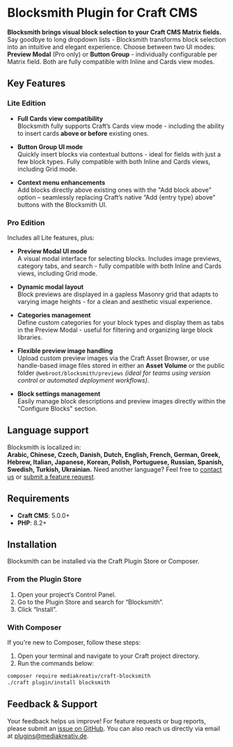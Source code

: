 # Blocksmith Plugin for Craft CMS

**Blocksmith brings visual block selection to your Craft CMS Matrix fields.**  
Say goodbye to long dropdown lists - Blocksmith transforms block selection into an intuitive and elegant experience. Choose between two UI modes: **Preview Modal** (Pro only) or **Button Group** - individually configurable per Matrix field. Both are fully compatible with Inline and Cards view modes.

## Key Features

### Lite Edition

- **Full Cards view compatibility**  
Blocksmith fully supports Craft’s Cards view mode - including the ability to insert cards **above or before** existing ones.

- **Button Group UI mode**  
Quickly insert blocks via contextual buttons - ideal for fields with just a few block types. Fully compatible with both Inline and Cards views, including Grid mode.

- **Context menu enhancements**  
Add blocks directly above existing ones with the "Add block above" option – seamlessly replacing Craft’s native “Add {entry type} above” buttons with the Blocksmith UI.



### Pro Edition

Includes all Lite features, plus:

- **Preview Modal UI mode**  
A visual modal interface for selecting blocks. Includes image previews, category tabs, and search - fully compatible with both Inline and Cards views, including Grid mode.

- **Dynamic modal layout**  
Block previews are displayed in a gapless Masonry grid that adapts to varying image heights - for a clean and aesthetic visual experience.

 - **Categories management**  
 Define custom categories for your block types and display them as tabs in the Preview Modal - useful for filtering and organizing large block libraries.

- **Flexible preview image handling**  
Upload custom preview images via the Craft Asset Browser, or use handle-based image files stored in either an **Asset Volume** or the public folder `@webroot/blocksmith/previews` *(ideal for teams using version control or automated deployment workflows)*.

- **Block settings management**  
Easily manage block descriptions and preview images directly within the "Configure Blocks" section.

## Language support

Blocksmith is localized in:  
**Arabic, Chinese, Czech, Danish, Dutch, English, French, German, Greek, Hebrew, Italian, Japanese, Korean, Polish, Portuguese, Russian, Spanish, Swedish, Turkish, Ukrainian.** Need another language? Feel free to [contact us](mailto:plugins@mediakreativ.de) or [submit a feature request](https://github.com/mediakreativ/craft-blocksmith/issues).

## Requirements

- **Craft CMS**: 5.0.0+
- **PHP**: 8.2+

## Installation

Blocksmith can be installed via the Craft Plugin Store or Composer.

### From the Plugin Store

1. Open your project’s Control Panel.
2. Go to the Plugin Store and search for “Blocksmith”.
3. Click “Install”.

### With Composer

If you're new to Composer, follow these steps:

1. Open your terminal and navigate to your Craft project directory.
2. Run the commands below:

```bash
composer require mediakreativ/craft-blocksmith
./craft plugin/install blocksmith
```

## Feedback & Support

Your feedback helps us improve! For feature requests or bug reports, please submit an [issue on GitHub](https://github.com/mediakreativ/craft-blocksmith/issues). You can also reach us directly via email at [plugins@mediakreativ.de](mailto:plugins@mediakreativ.de).